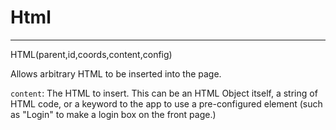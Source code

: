 Html
===
---
HTML(parent,id,coords,content,config)

Allows arbitrary HTML to be inserted into the page.

`content`:  The HTML to insert.  This can be an HTML Object itself, a
string of HTML code, or a keyword to the app to use a pre-configured
element (such as "Login" to make a login box on the front page.)
